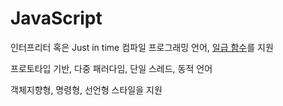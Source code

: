 # JavaScript
인터프리터 혹은 Just in time 컴파일 프로그래밍 언어, [일급 함수](First-class_Function)를 지원

프로토타입 기반, 다중 패러다임, 단일 스레드, 동적 언어

객체지향형, 명령형, 선언형 스타일을 지원